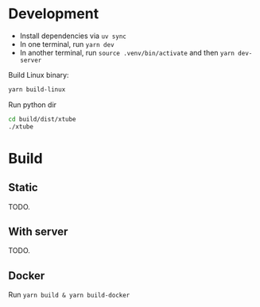 # Development

- Install dependencies via `uv sync`
- In one terminal, run `yarn dev`
- In another terminal, run `source .venv/bin/activate` and then `yarn dev-server`

Build Linux binary:

```sh
yarn build-linux
```

Run python dir

```sh
cd build/dist/xtube
./xtube
```

# Build

## Static

TODO.

## With server

TODO.

## Docker

Run `yarn build & yarn build-docker`
